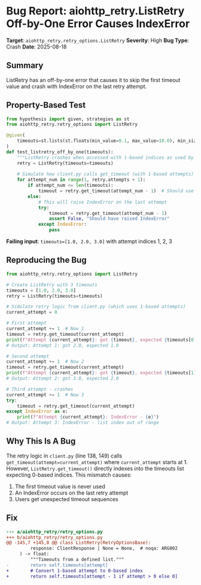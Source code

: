 # Bug Report: aiohttp_retry.ListRetry Off-by-One Error Causes IndexError

**Target**: `aiohttp_retry.retry_options.ListRetry`
**Severity**: High
**Bug Type**: Crash
**Date**: 2025-08-18

## Summary

ListRetry has an off-by-one error that causes it to skip the first timeout value and crash with IndexError on the last retry attempt.

## Property-Based Test

```python
from hypothesis import given, strategies as st
from aiohttp_retry.retry_options import ListRetry

@given(
    timeouts=st.lists(st.floats(min_value=0.1, max_value=10.0), min_size=1, max_size=5)
)
def test_listretry_off_by_one(timeouts):
    """ListRetry crashes when accessed with 1-based indices as used by client.py"""
    retry = ListRetry(timeouts=timeouts)
    
    # Simulate how client.py calls get_timeout (with 1-based attempts)
    for attempt_num in range(1, retry.attempts + 1):
        if attempt_num <= len(timeouts):
            timeout = retry.get_timeout(attempt_num - 1)  # Should use 0-based
        else:
            # This will raise IndexError on the last attempt
            try:
                timeout = retry.get_timeout(attempt_num - 1)
                assert False, "Should have raised IndexError"
            except IndexError:
                pass
```

**Failing input**: `timeouts=[1.0, 2.0, 3.0]` with attempt indices 1, 2, 3

## Reproducing the Bug

```python
from aiohttp_retry.retry_options import ListRetry

# Create ListRetry with 3 timeouts
timeouts = [1.0, 2.0, 3.0]
retry = ListRetry(timeouts=timeouts)

# Simulate retry logic from client.py (which uses 1-based attempts)
current_attempt = 0

# First attempt
current_attempt += 1  # Now 1
timeout = retry.get_timeout(current_attempt)
print(f"Attempt {current_attempt}: got {timeout}, expected {timeouts[0]}")
# Output: Attempt 1: got 2.0, expected 1.0

# Second attempt  
current_attempt += 1  # Now 2
timeout = retry.get_timeout(current_attempt)
print(f"Attempt {current_attempt}: got {timeout}, expected {timeouts[1]}")
# Output: Attempt 2: got 3.0, expected 2.0

# Third attempt - crashes
current_attempt += 1  # Now 3
try:
    timeout = retry.get_timeout(current_attempt)
except IndexError as e:
    print(f"Attempt {current_attempt}: IndexError - {e}")
# Output: Attempt 3: IndexError - list index out of range
```

## Why This Is A Bug

The retry logic in `client.py` (line 138, 149) calls `get_timeout(attempt=current_attempt)` where `current_attempt` starts at 1. However, `ListRetry.get_timeout()` directly indexes into the timeouts list expecting 0-based indices. This mismatch causes:
1. The first timeout value is never used
2. An IndexError occurs on the last retry attempt
3. Users get unexpected timeout sequences

## Fix

```diff
--- a/aiohttp_retry/retry_options.py
+++ b/aiohttp_retry/retry_options.py
@@ -145,7 +145,8 @@ class ListRetry(RetryOptionsBase):
         response: ClientResponse | None = None,  # noqa: ARG002
     ) -> float:
         """Timeouts from a defined list."""
-        return self.timeouts[attempt]
+        # Convert 1-based attempt to 0-based index
+        return self.timeouts[attempt - 1 if attempt > 0 else 0]
```